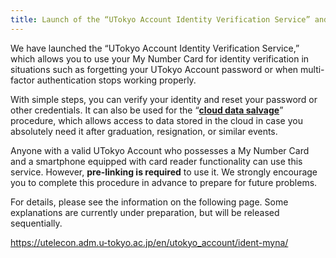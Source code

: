 ```yaml
---
title: Launch of the “UTokyo Account Identity Verification Service” and Procedures for Pre-link
---
```


We have launched the “UTokyo Account Identity Verification Service,” which allows you to use your My Number Card for identity verification in situations such as forgetting your UTokyo Account password or when multi-factor authentication stops working properly.

With simple steps, you can verify your identity and reset your password or other credentials. It can also be used for the “**[cloud data salvage](/en/systems/leave/salvage/)**” procedure, which allows access to data stored in the cloud in case you absolutely need it after graduation, resignation, or similar events.

Anyone with a valid UTokyo Account who possesses a My Number Card and a smartphone equipped with card reader functionality can use this service. However, **pre-linking is required** to use it. We strongly encourage you to complete this procedure in advance to prepare for future problems.

For details, please see the information on the following page. Some explanations are currently under preparation, but will be released sequentially.

https://utelecon.adm.u-tokyo.ac.jp/en/utokyo_account/ident-myna/
